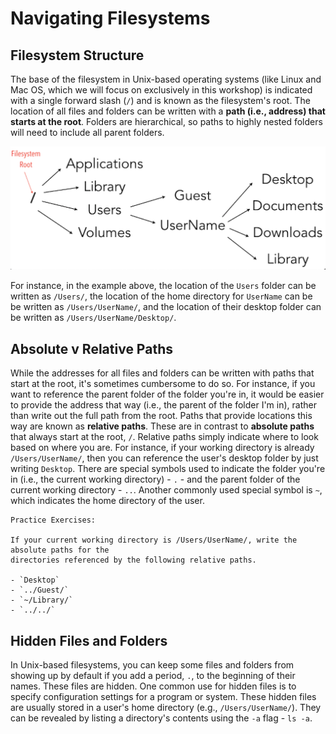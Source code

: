 # Navigating Filesystems

## Filesystem Structure

The base of the filesystem in Unix-based operating systems (like Linux and Mac OS, which we will focus on exclusively in this workshop) is indicated with a single forward slash (`/`) and is known as the filesystem's root. The location of all files and folders can be written with a __path (i.e., address) that starts at the root__. Folders are hierarchical, so paths to highly nested folders will need to include all parent folders.
  
![ExampleMacFilesystem](https://github.com/IntroPhylogenomics/ComputingFundamentals/blob/master/exampleFilesystem.png)
  
For instance, in the example above, the location of the `Users` folder can be written as `/Users/`, the location of the home directory for `UserName` can be be written as `/Users/UserName/`, and the location of their desktop folder can be written as `/Users/UserName/Desktop/`.
  
## Absolute v Relative Paths
  
While the addresses for all files and folders can be written with paths that start at the root, it's sometimes cumbersome to do so. For instance, if you want to reference the parent folder of the folder you're in, it would be easier to provide the address that way (i.e., the parent of the folder I'm in), rather than write out the full path from the root. Paths that provide locations this way are known as __relative paths__. These are in contrast to __absolute paths__ that always start at the root, `/`. Relative paths simply indicate where to look based on where you are. For instance, if your working directory is already `/Users/UserName/`, then you can reference the user's desktop folder by just writing `Desktop`. There are special symbols used to indicate the folder you're in (i.e., the current working directory) - `.` - and the parent folder of the current working directory - `..`. Another commonly used special symbol is `~`, which indicates the home directory of the user.

```
Practice Exercises:

If your current working directory is /Users/UserName/, write the absolute paths for the 
directories referenced by the following relative paths.

- `Desktop`
- `../Guest/`
- `~/Library/`
- `../../`
```
  
## Hidden Files and Folders

In Unix-based filesystems, you can keep some files and folders from showing up by default if you add a period, `.`, to the beginning of their names. These files are hidden. One common use for hidden files is to specify configuration settings for a program or system. These hidden files are usually stored in a user's home directory (e.g., `/Users/UserName/`). They can be revealed by listing a directory's contents using the `-a` flag - `ls -a`.
